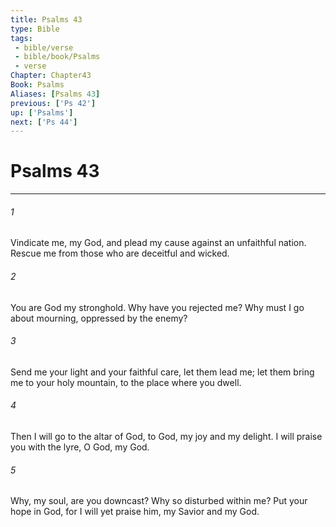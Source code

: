 ```yaml
---
title: Psalms 43
type: Bible
tags:
 - bible/verse
 - bible/book/Psalms
 - verse
Chapter: Chapter43
Book: Psalms
Aliases: [Psalms 43]
previous: ['Ps 42']
up: ['Psalms']
next: ['Ps 44']
---
```

# Psalms 43

***


###### 1 
Vindicate me, my God, and plead my cause against an unfaithful nation. Rescue me from those who are deceitful and wicked. 

###### 2 
You are God my stronghold. Why have you rejected me? Why must I go about mourning, oppressed by the enemy? 

###### 3 
Send me your light and your faithful care, let them lead me; let them bring me to your holy mountain, to the place where you dwell. 

###### 4 
Then I will go to the altar of God, to God, my joy and my delight. I will praise you with the lyre, O God, my God. 

###### 5 
Why, my soul, are you downcast? Why so disturbed within me? Put your hope in God, for I will yet praise him, my Savior and my God. 
